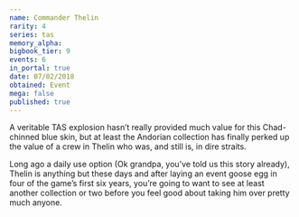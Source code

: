 ```yaml
---
name: Commander Thelin
rarity: 4
series: tas
memory_alpha:
bigbook_tier: 9
events: 6
in_portal: true
date: 07/02/2018
obtained: Event
mega: false
published: true
---
```


A veritable TAS explosion hasn’t really provided much value for this Chad-chinned blue skin, but at least the Andorian collection has finally perked up the value of a crew in Thelin who was, and still is, in dire straits.

Long ago a daily use option (Ok grandpa, you’ve told us this story already), Thelin is anything but these days and after laying an event goose egg in four of the game’s first six years, you’re going to want to see at least another collection or two before you feel good about taking him over pretty much anyone.
